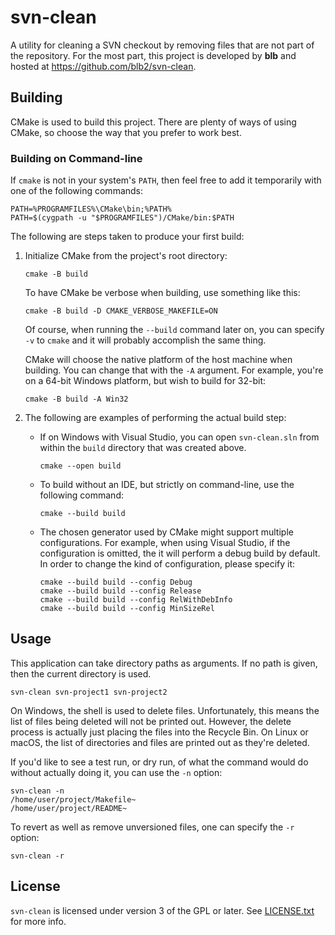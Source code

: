 # svn-clean

A utility for cleaning a SVN checkout by removing files that are not part of
the repository. For the most part, this project is developed by **blb** and
hosted at <https://github.com/blb2/svn-clean>.


## Building

CMake is used to build this project. There are plenty of ways of using CMake, so
choose the way that you prefer to work best.


### Building on Command-line

If `cmake` is not in your system's `PATH`, then feel free to add it temporarily
with one of the following commands:

    PATH=%PROGRAMFILES%\CMake\bin;%PATH%
    PATH=$(cygpath -u "$PROGRAMFILES")/CMake/bin:$PATH

The following are steps taken to produce your first build:

1.  Initialize CMake from the project's root directory:

        cmake -B build

    To have CMake be verbose when building, use something like this:

        cmake -B build -D CMAKE_VERBOSE_MAKEFILE=ON

    Of course, when running the `--build` command later on, you can specify `-v`
    to `cmake` and it will probably accomplish the same thing.

    CMake will choose the native platform of the host machine when building. You
    can change that with the `-A` argument. For example, you're on a 64-bit
    Windows platform, but wish to build for 32-bit:

        cmake -B build -A Win32

2.  The following are examples of performing the actual build step:

    *   If on Windows with Visual Studio, you can open `svn-clean.sln` from
        within the `build` directory that was created above.

            cmake --open build

    *   To build without an IDE, but strictly on command-line, use the following
        command:

            cmake --build build

    *   The chosen generator used by CMake might support multiple
        configurations. For example, when using Visual Studio, if the
        configuration is omitted, the it will perform a debug build by default.
        In order to change the kind of configuration, please specify it:

            cmake --build build --config Debug
            cmake --build build --config Release
            cmake --build build --config RelWithDebInfo
            cmake --build build --config MinSizeRel


## Usage

This application can take directory paths as arguments. If no path is given,
then the current directory is used.

    svn-clean svn-project1 svn-project2

On Windows, the shell is used to delete files. Unfortunately, this means the
list of files being deleted will not be printed out. However, the delete process
is actually just placing the files into the Recycle Bin. On Linux or macOS, the
list of directories and files are printed out as they're deleted.

If you'd like to see a test run, or dry run, of what the command would do
without actually doing it, you can use the `-n` option:

    svn-clean -n
    /home/user/project/Makefile~
    /home/user/project/README~

To revert as well as remove unversioned files, one can specify the `-r` option:

    svn-clean -r


## License

`svn-clean` is licensed under version 3 of the GPL or later. See [LICENSE.txt][1] for more info.


[1]: LICENSE.txt
